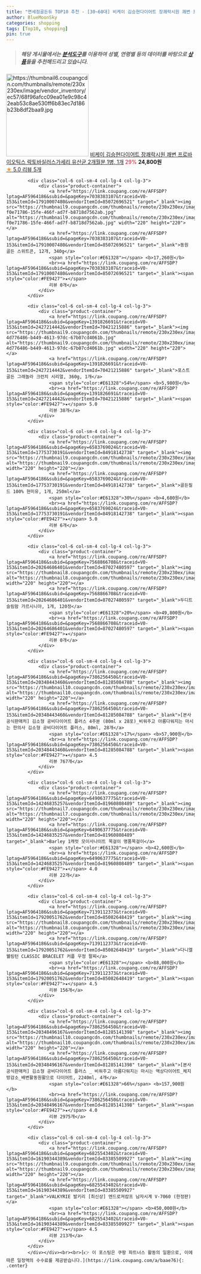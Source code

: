 ```yaml
---
title: "면세점골든듀 TOP10 추천 - [30~60대] 비케이 김승현다이어트 장쾌락시원 쾌변 프로바이오틱스 락토바실러스가세리 유산균 2개월분 1병, 1개"
author: BlueMoonSky
categories: shopping
tags: [Top10, shopping]
pin: true
---
```


> ##### 해당 게시물에서는 [**분석도구**](https://itemscout.io/)를 이용하여 **성별**, **연령별** 등의 데이터를 바탕으로 [**상품**](https://link.coupang.com/a/baae76)들을 추천해드리고 있습니다.
<div class="container"><div class="row">
            <div class="col-6 col-sm-4 col-lg-4 col-lg-3">
                <div class="product-container">
                    <a href="https://link.coupang.com/re/AFFSDP?lptag=AF5964186&subid=&pageKey=7567937577&traceid=V0-153&itemId=19952063686&vendorItemId=74263011456" target="_blank"><img src="https://thumbnail6.coupangcdn.com/thumbnails/remote/230x230ex/image/vendor_inventory/ec57/68f96afcc09ea01e9c98c42eab53c8ae530ff6b83ec7d186b23b8df2baa9.jpg" alt="https://thumbnail6.coupangcdn.com/thumbnails/remote/230x230ex/image/vendor_inventory/ec57/68f96afcc09ea01e9c98c42eab53c8ae530ff6b83ec7d186b23b8df2baa9.jpg" width="220" height="220"></a>
                    <a href="https://link.coupang.com/re/AFFSDP?lptag=AF5964186&subid=&pageKey=7567937577&traceid=V0-153&itemId=19952063686&vendorItemId=74263011456" target="_blank">비케이 김승현다이어트 장쾌락시원 쾌변 프로바이오틱스 락토바실러스가세리 유산균 2개월분 1병, 1개</a>
                    <span style="color:#E61328">29%</span> <b>24,800원</b>
                    <br><a href="https://link.coupang.com/re/AFFSDP?lptag=AF5964186&subid=&pageKey=7567937577&traceid=V0-153&itemId=19952063686&vendorItemId=74263011456" target="_blank"><span style="color:#FE9427">★</span> 5.0
                    리뷰 5개</a>
                </div>
            </div>
            
            <div class="col-6 col-sm-4 col-lg-4 col-lg-3">
                <div class="product-container">
                    <a href="https://link.coupang.com/re/AFFSDP?lptag=AF5964186&subid=&pageKey=7038383107&traceid=V0-153&itemId=17910007480&vendorItemId=85072696521" target="_blank"><img src="https://thumbnail9.coupangcdn.com/thumbnails/remote/230x230ex/image/retail/images/1589697286657242-f0e71786-15fe-466f-ad7f-b8718d7562ab.jpg" alt="https://thumbnail9.coupangcdn.com/thumbnails/remote/230x230ex/image/retail/images/1589697286657242-f0e71786-15fe-466f-ad7f-b8718d7562ab.jpg" width="220" height="220"></a>
                    <a href="https://link.coupang.com/re/AFFSDP?lptag=AF5964186&subid=&pageKey=7038383107&traceid=V0-153&itemId=17910007480&vendorItemId=85072696521" target="_blank">동원 골든 스위트콘, 12개, 340g</a>
                    <span style="color:#E61328"></span> <b>17,260원</b>
                    <br><a href="https://link.coupang.com/re/AFFSDP?lptag=AF5964186&subid=&pageKey=7038383107&traceid=V0-153&itemId=17910007480&vendorItemId=85072696521" target="_blank"><span style="color:#FE9427">★</span> 
                    리뷰 0개</a>
                </div>
            </div>
            
            <div class="col-6 col-sm-4 col-lg-4 col-lg-3">
                <div class="product-container">
                    <a href="https://link.coupang.com/re/AFFSDP?lptag=AF5964186&subid=&pageKey=1391826691&traceid=V0-153&itemId=2427214442&vendorItemId=70421215886" target="_blank"><img src="https://thumbnail9.coupangcdn.com/thumbnails/remote/230x230ex/image/retail/images/1051544994107633-4d776486-b449-4613-97dc-67b07cd4061b.jpg" alt="https://thumbnail9.coupangcdn.com/thumbnails/remote/230x230ex/image/retail/images/1051544994107633-4d776486-b449-4613-97dc-67b07cd4061b.jpg" width="220" height="220"></a>
                    <a href="https://link.coupang.com/re/AFFSDP?lptag=AF5964186&subid=&pageKey=1391826691&traceid=V0-153&itemId=2427214442&vendorItemId=70421215886" target="_blank">포스트 골든 그래놀라 크런치 시리얼, 360g, 1개</a>
                    <span style="color:#E61328">54%</span> <b>5,980원</b>
                    <br><a href="https://link.coupang.com/re/AFFSDP?lptag=AF5964186&subid=&pageKey=1391826691&traceid=V0-153&itemId=2427214442&vendorItemId=70421215886" target="_blank"><span style="color:#FE9427">★</span> 5.0
                    리뷰 38개</a>
                </div>
            </div>
            
            <div class="col-6 col-sm-4 col-lg-4 col-lg-3">
                <div class="product-container">
                    <a href="https://link.coupang.com/re/AFFSDP?lptag=AF5964186&subid=&pageKey=6583769024&traceid=V0-153&itemId=17753730191&vendorItemId=84918142738" target="_blank"><img src="https://thumbnail9.coupangcdn.com/thumbnails/remote/230x230ex/image/rs_quotation_api/vqdpukvb/0ba7b94851454113a4f6f74b9ae94949.png" alt="https://thumbnail9.coupangcdn.com/thumbnails/remote/230x230ex/image/rs_quotation_api/vqdpukvb/0ba7b94851454113a4f6f74b9ae94949.png" width="220" height="220"></a>
                    <a href="https://link.coupang.com/re/AFFSDP?lptag=AF5964186&subid=&pageKey=6583769024&traceid=V0-153&itemId=17753730191&vendorItemId=84918142738" target="_blank">골든필드 100% 현미유, 1개, 250ml</a>
                    <span style="color:#E61328">30%</span> <b>4,680원</b>
                    <br><a href="https://link.coupang.com/re/AFFSDP?lptag=AF5964186&subid=&pageKey=6583769024&traceid=V0-153&itemId=17753730191&vendorItemId=84918142738" target="_blank"><span style="color:#FE9427">★</span> 5.0
                    리뷰 6개</a>
                </div>
            </div>
            
            <div class="col-6 col-sm-4 col-lg-4 col-lg-3">
                <div class="product-container">
                    <a href="https://link.coupang.com/re/AFFSDP?lptag=AF5964186&subid=&pageKey=7568866708&traceid=V0-153&itemId=20264686401&vendorItemId=87027480597" target="_blank"><img src="https://thumbnail8.coupangcdn.com/thumbnails/remote/230x230ex/image/vendor_inventory/faf7/598475f2dbb17d78ca9a199e36f543772e2ddac9ca739ef04c09192a8dbc.png" alt="https://thumbnail8.coupangcdn.com/thumbnails/remote/230x230ex/image/vendor_inventory/faf7/598475f2dbb17d78ca9a199e36f543772e2ddac9ca739ef04c09192a8dbc.png" width="220" height="220"></a>
                    <a href="https://link.coupang.com/re/AFFSDP?lptag=AF5964186&subid=&pageKey=7568866708&traceid=V0-153&itemId=20264686401&vendorItemId=87027480597" target="_blank">두디트 슬림맘 가르시니아, 1개, 120정</a>
                    <span style="color:#E61328">20%</span> <b>49,800원</b>
                    <br><a href="https://link.coupang.com/re/AFFSDP?lptag=AF5964186&subid=&pageKey=7568866708&traceid=V0-153&itemId=20264686401&vendorItemId=87027480597" target="_blank"><span style="color:#FE9427">★</span> 
                    리뷰 0개</a>
                </div>
            </div>
            
            <div class="col-6 col-sm-4 col-lg-4 col-lg-3">
                <div class="product-container">
                    <a href="https://link.coupang.com/re/AFFSDP?lptag=AF5964186&subid=&pageKey=7386256450&traceid=V0-153&itemId=20348443460&vendorItemId=81285084788" target="_blank"><img src="https://thumbnail10.coupangcdn.com/thumbnails/remote/230x230ex/image/vendor_inventory/8e81/8a02148e0e20b376c99ca0b9b3d1698342511de04873c1f26e0980de5886.jpg" alt="https://thumbnail10.coupangcdn.com/thumbnails/remote/230x230ex/image/vendor_inventory/8e81/8a02148e0e20b376c99ca0b9b3d1698342511de04873c1f26e0980de5886.jpg" width="220" height="220"></a>
                    <a href="https://link.coupang.com/re/AFFSDP?lptag=AF5964186&subid=&pageKey=7386256450&traceid=V0-153&itemId=20348443460&vendorItemId=81285084788" target="_blank">[본사 공식판매처] 김소형 공비다이어트 플러스 4주분 (80ml x 28포)_비워주고 아름다워지는 마시는 한의사 김소형 공비다이어트 플러스, 80ml, 28개</a>
                    <span style="color:#E61328">17%</span> <b>57,900원</b>
                    <br><a href="https://link.coupang.com/re/AFFSDP?lptag=AF5964186&subid=&pageKey=7386256450&traceid=V0-153&itemId=20348443460&vendorItemId=81285084788" target="_blank"><span style="color:#FE9427">★</span> 4.5
                    리뷰 767개</a>
                </div>
            </div>
            
            <div class="col-6 col-sm-4 col-lg-4 col-lg-3">
                <div class="product-container">
                    <a href="https://link.coupang.com/re/AFFSDP?lptag=AF5964186&subid=&pageKey=6490637775&traceid=V0-153&itemId=14246835257&vendorItemId=81960808489" target="_blank"><img src="https://thumbnail7.coupangcdn.com/thumbnails/remote/230x230ex/image/vendor_inventory/1046/f663d5a44efa4087bb58b587f3ca06b090471bb567d54c5a1a7b97b99df3.jpg" alt="https://thumbnail7.coupangcdn.com/thumbnails/remote/230x230ex/image/vendor_inventory/1046/f663d5a44efa4087bb58b587f3ca06b090471bb567d54c5a1a7b97b99df3.jpg" width="220" height="220"></a>
                    <a href="https://link.coupang.com/re/AFFSDP?lptag=AF5964186&subid=&pageKey=6490637775&traceid=V0-153&itemId=14246835257&vendorItemId=81960808489" target="_blank">Barley 1캐럿 모이사나이트 목걸이 명품목걸이</a>
                    <span style="color:#E61328"></span> <b>42,600원</b>
                    <br><a href="https://link.coupang.com/re/AFFSDP?lptag=AF5964186&subid=&pageKey=6490637775&traceid=V0-153&itemId=14246835257&vendorItemId=81960808489" target="_blank"><span style="color:#FE9427">★</span> 4.0
                    리뷰 22개</a>
                </div>
            </div>
            
            <div class="col-6 col-sm-4 col-lg-4 col-lg-3">
                <div class="product-container">
                    <a href="https://link.coupang.com/re/AFFSDP?lptag=AF5964186&subid=&pageKey=7139112373&traceid=V0-153&itemId=17920051762&vendorItemId=85082648419" target="_blank"><img src="https://thumbnail8.coupangcdn.com/thumbnails/remote/230x230ex/image/vendor_inventory/d90f/6a45fca584b3212fdc5e4d39f77dbf7fa5739ffd364dc33a6826ca8e1b11.jpg" alt="https://thumbnail8.coupangcdn.com/thumbnails/remote/230x230ex/image/vendor_inventory/d90f/6a45fca584b3212fdc5e4d39f77dbf7fa5739ffd364dc33a6826ca8e1b11.jpg" width="220" height="220"></a>
                    <a href="https://link.coupang.com/re/AFFSDP?lptag=AF5964186&subid=&pageKey=7139112373&traceid=V0-153&itemId=17920051762&vendorItemId=85082648419" target="_blank">다니엘웰링턴 CLASSIC BRACELET 커플 우정 팔찌</a>
                    <span style="color:#E61328"></span> <b>88,000원</b>
                    <br><a href="https://link.coupang.com/re/AFFSDP?lptag=AF5964186&subid=&pageKey=7139112373&traceid=V0-153&itemId=17920051762&vendorItemId=85082648419" target="_blank"><span style="color:#FE9427">★</span> 4.5
                    리뷰 156개</a>
                </div>
            </div>
            
            <div class="col-6 col-sm-4 col-lg-4 col-lg-3">
                <div class="product-container">
                    <a href="https://link.coupang.com/re/AFFSDP?lptag=AF5964186&subid=&pageKey=7386256450&traceid=V0-153&itemId=20348496167&vendorItemId=81285141398" target="_blank"><img src="https://thumbnail10.coupangcdn.com/thumbnails/remote/230x230ex/image/vendor_inventory/4e49/ebedd05aebb881fd3ead3f50d71e73c9835ef283f6a18a5a380a216216e5.jpg" alt="https://thumbnail10.coupangcdn.com/thumbnails/remote/230x230ex/image/vendor_inventory/4e49/ebedd05aebb881fd3ead3f50d71e73c9835ef283f6a18a5a380a216216e5.jpg" width="220" height="220"></a>
                    <a href="https://link.coupang.com/re/AFFSDP?lptag=AF5964186&subid=&pageKey=7386256450&traceid=V0-153&itemId=20348496167&vendorItemId=81285141398" target="_blank">[본사공식판매처] 김소형 공비다이어트 플러스 _ 비워주고 아름다워지는 마시는 액상다이어트_체지방감소_배변활동원활으로 다이어트, 2240ml, 4개</a>
                    <span style="color:#E61328">66%</span> <b>157,900원</b>
                    <br><a href="https://link.coupang.com/re/AFFSDP?lptag=AF5964186&subid=&pageKey=7386256450&traceid=V0-153&itemId=20348496167&vendorItemId=81285141398" target="_blank"><span style="color:#FE9427">★</span> 4.0
                    리뷰 2975개</a>
                </div>
            </div>
            
            <div class="col-6 col-sm-4 col-lg-4 col-lg-3">
                <div class="product-container">
                    <a href="https://link.coupang.com/re/AFFSDP?lptag=AF5964186&subid=&pageKey=6825543402&traceid=V0-153&itemId=16190344389&vendorItemId=83385509927" target="_blank"><img src="https://thumbnail9.coupangcdn.com/thumbnails/remote/230x230ex/image/vendor_inventory/4b47/735614d5df06b266338d033c48d07cecc1b20d38a3b68ffd3c112d90883b.jpg" alt="https://thumbnail9.coupangcdn.com/thumbnails/remote/230x230ex/image/vendor_inventory/4b47/735614d5df06b266338d033c48d07cecc1b20d38a3b68ffd3c112d90883b.jpg" width="220" height="220"></a>
                    <a href="https://link.coupang.com/re/AFFSDP?lptag=AF5964186&subid=&pageKey=6825543402&traceid=V0-153&itemId=16190344389&vendorItemId=83385509927" target="_blank">VALKYRIE 발키리 [최신상] 엔드로져캄프 남자시계 V-7060 (한정판)</a>
                    <span style="color:#E61328"></span> <b>450,000원</b>
                    <br><a href="https://link.coupang.com/re/AFFSDP?lptag=AF5964186&subid=&pageKey=6825543402&traceid=V0-153&itemId=16190344389&vendorItemId=83385509927" target="_blank"><span style="color:#FE9427">★</span> 4.5
                    리뷰 213개</a>
                </div>
            </div>
            </div></div><br><br>[👉 이 포스팅은 쿠팡 파트너스 활동의 일환으로, 이에 따른 일정액의 수수료를 제공받습니다.](https://link.coupang.com/a/baae76){: .center}